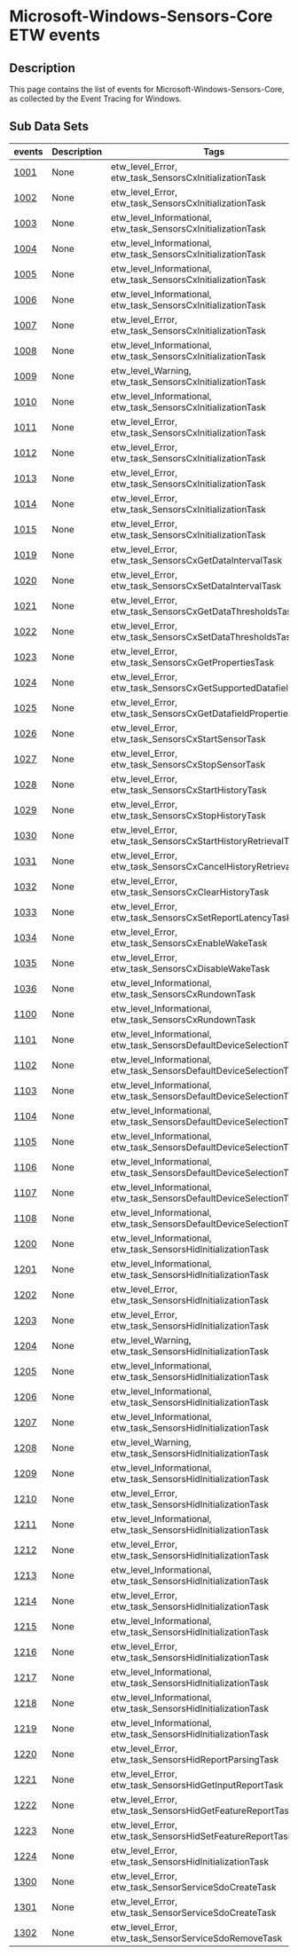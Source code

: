 # Microsoft-Windows-Sensors-Core ETW events

## Description
This page contains the list of events for Microsoft-Windows-Sensors-Core, as collected by the Event Tracing for Windows.

## Sub Data Sets
|events|Description|Tags|
|---|---|---|
|[1001](events/event-1001.md)|None|etw_level_Error, etw_task_SensorsCxInitializationTask|
|[1002](events/event-1002.md)|None|etw_level_Error, etw_task_SensorsCxInitializationTask|
|[1003](events/event-1003.md)|None|etw_level_Informational, etw_task_SensorsCxInitializationTask|
|[1004](events/event-1004.md)|None|etw_level_Informational, etw_task_SensorsCxInitializationTask|
|[1005](events/event-1005.md)|None|etw_level_Informational, etw_task_SensorsCxInitializationTask|
|[1006](events/event-1006.md)|None|etw_level_Informational, etw_task_SensorsCxInitializationTask|
|[1007](events/event-1007.md)|None|etw_level_Error, etw_task_SensorsCxInitializationTask|
|[1008](events/event-1008.md)|None|etw_level_Informational, etw_task_SensorsCxInitializationTask|
|[1009](events/event-1009.md)|None|etw_level_Warning, etw_task_SensorsCxInitializationTask|
|[1010](events/event-1010.md)|None|etw_level_Informational, etw_task_SensorsCxInitializationTask|
|[1011](events/event-1011.md)|None|etw_level_Error, etw_task_SensorsCxInitializationTask|
|[1012](events/event-1012.md)|None|etw_level_Error, etw_task_SensorsCxInitializationTask|
|[1013](events/event-1013.md)|None|etw_level_Error, etw_task_SensorsCxInitializationTask|
|[1014](events/event-1014.md)|None|etw_level_Error, etw_task_SensorsCxInitializationTask|
|[1015](events/event-1015.md)|None|etw_level_Error, etw_task_SensorsCxInitializationTask|
|[1019](events/event-1019.md)|None|etw_level_Error, etw_task_SensorsCxGetDataIntervalTask|
|[1020](events/event-1020.md)|None|etw_level_Error, etw_task_SensorsCxSetDataIntervalTask|
|[1021](events/event-1021.md)|None|etw_level_Error, etw_task_SensorsCxGetDataThresholdsTask|
|[1022](events/event-1022.md)|None|etw_level_Error, etw_task_SensorsCxSetDataThresholdsTask|
|[1023](events/event-1023.md)|None|etw_level_Error, etw_task_SensorsCxGetPropertiesTask|
|[1024](events/event-1024.md)|None|etw_level_Error, etw_task_SensorsCxGetSupportedDatafieldsTask|
|[1025](events/event-1025.md)|None|etw_level_Error, etw_task_SensorsCxGetDatafieldPropertiesTask|
|[1026](events/event-1026.md)|None|etw_level_Error, etw_task_SensorsCxStartSensorTask|
|[1027](events/event-1027.md)|None|etw_level_Error, etw_task_SensorsCxStopSensorTask|
|[1028](events/event-1028.md)|None|etw_level_Error, etw_task_SensorsCxStartHistoryTask|
|[1029](events/event-1029.md)|None|etw_level_Error, etw_task_SensorsCxStopHistoryTask|
|[1030](events/event-1030.md)|None|etw_level_Error, etw_task_SensorsCxStartHistoryRetrievalTask|
|[1031](events/event-1031.md)|None|etw_level_Error, etw_task_SensorsCxCancelHistoryRetrievalTask|
|[1032](events/event-1032.md)|None|etw_level_Error, etw_task_SensorsCxClearHistoryTask|
|[1033](events/event-1033.md)|None|etw_level_Error, etw_task_SensorsCxSetReportLatencyTask|
|[1034](events/event-1034.md)|None|etw_level_Error, etw_task_SensorsCxEnableWakeTask|
|[1035](events/event-1035.md)|None|etw_level_Error, etw_task_SensorsCxDisableWakeTask|
|[1036](events/event-1036.md)|None|etw_level_Informational, etw_task_SensorsCxRundownTask|
|[1100](events/event-1100.md)|None|etw_level_Informational, etw_task_SensorsCxRundownTask|
|[1101](events/event-1101.md)|None|etw_level_Informational, etw_task_SensorsDefaultDeviceSelectionTask|
|[1102](events/event-1102.md)|None|etw_level_Informational, etw_task_SensorsDefaultDeviceSelectionTask|
|[1103](events/event-1103.md)|None|etw_level_Informational, etw_task_SensorsDefaultDeviceSelectionTask|
|[1104](events/event-1104.md)|None|etw_level_Informational, etw_task_SensorsDefaultDeviceSelectionTask|
|[1105](events/event-1105.md)|None|etw_level_Informational, etw_task_SensorsDefaultDeviceSelectionTask|
|[1106](events/event-1106.md)|None|etw_level_Informational, etw_task_SensorsDefaultDeviceSelectionTask|
|[1107](events/event-1107.md)|None|etw_level_Informational, etw_task_SensorsDefaultDeviceSelectionTask|
|[1108](events/event-1108.md)|None|etw_level_Informational, etw_task_SensorsDefaultDeviceSelectionTask|
|[1200](events/event-1200.md)|None|etw_level_Informational, etw_task_SensorsHidInitializationTask|
|[1201](events/event-1201.md)|None|etw_level_Informational, etw_task_SensorsHidInitializationTask|
|[1202](events/event-1202.md)|None|etw_level_Error, etw_task_SensorsHidInitializationTask|
|[1203](events/event-1203.md)|None|etw_level_Error, etw_task_SensorsHidInitializationTask|
|[1204](events/event-1204.md)|None|etw_level_Warning, etw_task_SensorsHidInitializationTask|
|[1205](events/event-1205.md)|None|etw_level_Informational, etw_task_SensorsHidInitializationTask|
|[1206](events/event-1206.md)|None|etw_level_Informational, etw_task_SensorsHidInitializationTask|
|[1207](events/event-1207.md)|None|etw_level_Informational, etw_task_SensorsHidInitializationTask|
|[1208](events/event-1208.md)|None|etw_level_Warning, etw_task_SensorsHidInitializationTask|
|[1209](events/event-1209.md)|None|etw_level_Informational, etw_task_SensorsHidInitializationTask|
|[1210](events/event-1210.md)|None|etw_level_Error, etw_task_SensorsHidInitializationTask|
|[1211](events/event-1211.md)|None|etw_level_Informational, etw_task_SensorsHidInitializationTask|
|[1212](events/event-1212.md)|None|etw_level_Error, etw_task_SensorsHidInitializationTask|
|[1213](events/event-1213.md)|None|etw_level_Informational, etw_task_SensorsHidInitializationTask|
|[1214](events/event-1214.md)|None|etw_level_Error, etw_task_SensorsHidInitializationTask|
|[1215](events/event-1215.md)|None|etw_level_Informational, etw_task_SensorsHidInitializationTask|
|[1216](events/event-1216.md)|None|etw_level_Error, etw_task_SensorsHidInitializationTask|
|[1217](events/event-1217.md)|None|etw_level_Informational, etw_task_SensorsHidInitializationTask|
|[1218](events/event-1218.md)|None|etw_level_Informational, etw_task_SensorsHidInitializationTask|
|[1219](events/event-1219.md)|None|etw_level_Informational, etw_task_SensorsHidInitializationTask|
|[1220](events/event-1220.md)|None|etw_level_Error, etw_task_SensorsHidReportParsingTask|
|[1221](events/event-1221.md)|None|etw_level_Error, etw_task_SensorsHidGetInputReportTask|
|[1222](events/event-1222.md)|None|etw_level_Error, etw_task_SensorsHidGetFeatureReportTask|
|[1223](events/event-1223.md)|None|etw_level_Error, etw_task_SensorsHidSetFeatureReportTask|
|[1224](events/event-1224.md)|None|etw_level_Error, etw_task_SensorsHidInitializationTask|
|[1300](events/event-1300.md)|None|etw_level_Error, etw_task_SensorServiceSdoCreateTask|
|[1301](events/event-1301.md)|None|etw_level_Error, etw_task_SensorServiceSdoCreateTask|
|[1302](events/event-1302.md)|None|etw_level_Error, etw_task_SensorServiceSdoRemoveTask|
